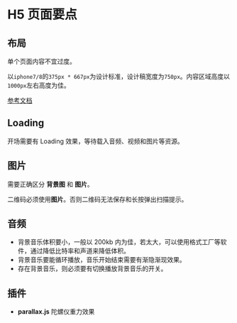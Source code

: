 # H5 页面要点

## 布局

单个页面内容不宜过度。

以`iphone7/8`的`375px * 667px`为设计标准，设计稿宽度为`750px`。内容区域高度以`1000px`左右高度为佳。

[参考文档](https://segmentfault.com/a/1190000012156216)

## Loading

开场需要有 Loading 效果，等待载入音频、视频和图片等资源。

## 图片

需要正确区分 **背景图** 和 **图片**。

二维码必须使用**图片**。否则二维码无法保存和长按弹出扫描提示。

## 音频

-   背景音乐体积要小，一般以 200kb 内为佳，若太大，可以使用格式工厂等软件，通过降低比特率和声道来降低体积。
-   背景音乐要能循环播放，音乐开始结束需要有渐隐渐现效果。
-   存在背景音乐，则必须要有切换播放背景音乐的开关。

## 插件

-   **parallax.js** 陀螺仪重力效果
